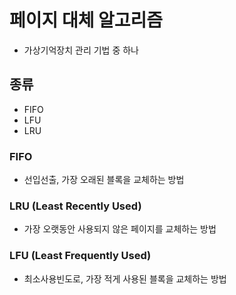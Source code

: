 # 페이지 대체 알고리즘
- 가상기억장치 관리 기법 중 하나
## 종류
- FIFO
- LFU
- LRU
### FIFO
- 선입선출, 가장 오래된 블록을 교체하는 방법
### LRU (Least Recently Used)
- 가장 오랫동안 사용되지 않은 페이지를 교체하는 방법
### LFU (Least Frequently Used)
- 최소사용빈도로, 가장 적게 사용된 블록을 교체하는 방법